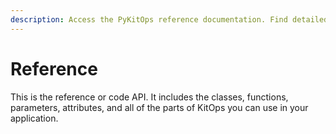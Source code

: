 ```yaml
---
description: Access the PyKitOps reference documentation. Find detailed explanations of functions, classes, and APIs available for ModelKit management.
---
```

# Reference

This is the reference or code API.  It includes the classes, functions,
parameters, attributes, and all of the parts of KitOps you can use in your
application.

<!--@include: ./kit.md-->

<!--@include: ./kitfile.md-->

<!--@include: ./manager.md-->

<!--@include: ./reference.md-->

<!--@include: ./user.md-->
